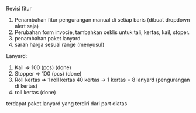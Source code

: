Revisi fitur 
1. Penambahan fitur pengurangan manual di setiap baris (dibuat dropdown alert saja)
2. Perubahan form invocie, tambahkan ceklis untuk tali, kertas, kail, stoper.
3. penambahan paket lanyard
4. saran harga sesuai range (menyusul)


Lanyard:
1. Kail => 100 (pcs) (done)
2. Stopper => 100 (pcs) (done)
3. Roll kertas => 1 roll kertas 40 kertas -> 1 kertas  = 8 lanyard (pengurangan di kertas)
4. roll kertas (done)

terdapat paket lanyard yang terdiri dari part diatas